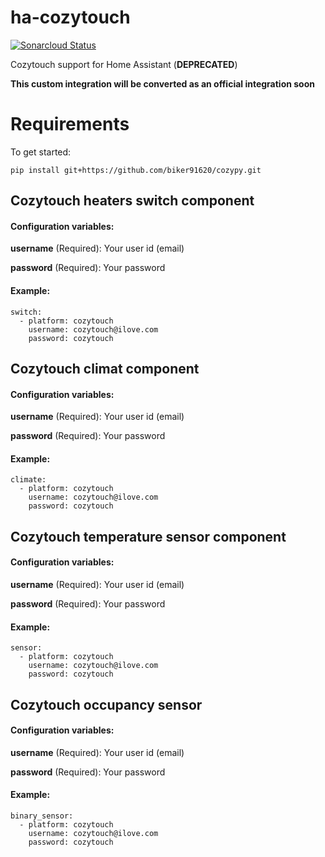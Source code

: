# ha-cozytouch
[![Sonarcloud Status](https://sonarcloud.io/api/project_badges/measure?project=biker91620_ha-cozytouch&metric=alert_status)](https://sonarcloud.io/dashboard?id=biker91620_ha-cozytouch)

Cozytouch support for Home Assistant (**DEPRECATED**)

**This custom integration will be converted as an official integration soon**

# Requirements
To get started:

    pip install git+https://github.com/biker91620/cozypy.git


## Cozytouch heaters switch component
#### Configuration variables:
**username** (Required):  Your user id (email)

**password** (Required): Your password

#### Example:
```
switch:
  - platform: cozytouch
    username: cozytouch@ilove.com
    password: cozytouch
```

## Cozytouch climat component
#### Configuration variables:
**username** (Required):  Your user id (email)

**password** (Required): Your password

#### Example:
```
climate:
  - platform: cozytouch
    username: cozytouch@ilove.com
    password: cozytouch
```


## Cozytouch temperature sensor component
#### Configuration variables:
**username** (Required):  Your user id (email)

**password** (Required): Your password

#### Example:
```
sensor:
  - platform: cozytouch
    username: cozytouch@ilove.com
    password: cozytouch
```


## Cozytouch occupancy sensor
#### Configuration variables:
**username** (Required):  Your user id (email)

**password** (Required): Your password

#### Example:
```
binary_sensor:
  - platform: cozytouch
    username: cozytouch@ilove.com
    password: cozytouch
```
